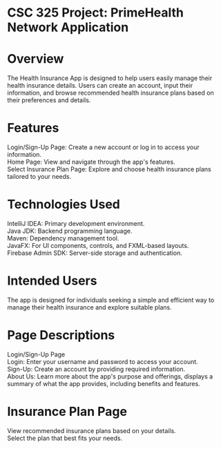 # CSC 325 Project: PrimeHealth Network Application

# Overview
The Health Insurance App is designed to help users easily manage their health insurance details. Users can create an account, input their information, and browse recommended health insurance plans based on their preferences and details.

# Features
Login/Sign-Up Page: Create a new account or log in to access your information. <br>
Home Page: View and navigate through the app's features. <br>
Select Insurance Plan Page: Explore and choose health insurance plans tailored to your needs. <br>
# Technologies Used
IntelliJ IDEA: Primary development environment. <br>
Java JDK: Backend programming language. <br>
Maven: Dependency management tool. <br>
JavaFX: For UI components, controls, and FXML-based layouts. <br>
Firebase Admin SDK: Server-side storage and authentication. <br>
# Intended Users
The app is designed for individuals seeking a simple and efficient way to manage their health insurance and explore suitable plans.
# Page Descriptions
Login/Sign-Up Page <br>
Login: Enter your username and password to access your account. <br>
Sign-Up: Create an account by providing required information. <br>
About Us: Learn more about the app's purpose and offerings, displays a summary of what the app provides, including benefits and features.

# Insurance Plan Page
View recommended insurance plans based on your details. <br>
Select the plan that best fits your needs.
